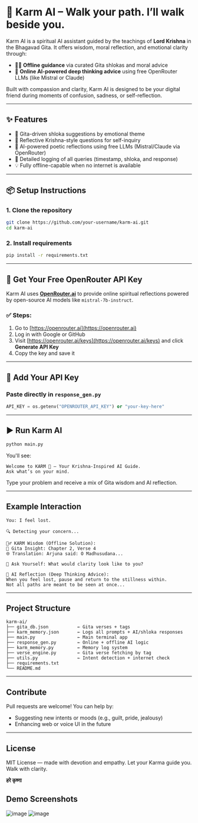 # 🌿 Karm AI – Walk your path. I’ll walk beside you.

Karm AI is a spiritual AI assistant guided by the teachings of **Lord Krishna** in the Bhagavad Gita. It offers wisdom, moral reflection, and emotional clarity through:

- 🧘‍♂️ **Offline guidance** via curated Gita shlokas and moral advice
- 🤖 **Online AI-powered deep thinking advice** using free OpenRouter LLMs (like Mistral or Claude)

Built with compassion and clarity, Karm AI is designed to be your digital friend during moments of confusion, sadness, or self-reflection.

---

## ✨ Features

- 📖 Gita-driven shloka suggestions by emotional theme
- 💭 Reflective Krishna-style questions for self-inquiry
- 🧠 AI-powered poetic reflections using free LLMs (Mistral/Claude via OpenRouter)
- 📝 Detailed logging of all queries (timestamp, shloka, and response)
- 💡 Fully offline-capable when no internet is available

---

## 📦 Setup Instructions

### 1. Clone the repository

```bash
git clone https://github.com/your-username/karm-ai.git
cd karm-ai
````

### 2. Install requirements

```bash
pip install -r requirements.txt
```

---

## 🔐 Get Your Free OpenRouter API Key

Karm AI uses [**OpenRouter.ai**](https://openrouter.ai) to provide online spiritual reflections powered by open-source AI models like `mistral-7b-instruct`.

### ✅ Steps:

1. Go to [https://openrouter.ai](https://openrouter.ai)
2. Log in with Google or GitHub
3. Visit [https://openrouter.ai/keys](https://openrouter.ai/keys) and click **Generate API Key**
4. Copy the key and save it

---

## 🔑 Add Your API Key

### Paste directly in `response_gen.py`

```python
API_KEY = os.getenv("OPENROUTER_API_KEY") or "your-key-here"
```

---

## ▶️ Run Karm AI

```bash
python main.py
```

You'll see:

```
Welcome to KARM 💫 – Your Krishna-Inspired AI Guide.
Ask what’s on your mind.
```

Type your problem and receive a mix of Gita wisdom and AI reflection.

---

## Example Interaction

```text
You: I feel lost.

🔍 Detecting your concern...

🧘‍♂️ KARM Wisdom (Offline Solution):
📘 Gita Insight: Chapter 2, Verse 4
🌐 Translation: Arjuna said: O Madhusudana...

💭 Ask Yourself: What would clarity look like to you?

🤖 AI Reflection (Deep Thinking Advice):
When you feel lost, pause and return to the stillness within.
Not all paths are meant to be seen at once...
```

---

## Project Structure

```
karm-ai/
├── gita_db.json           ← Gita verses + tags
├── karm_memory.json       ← Logs all prompts + AI/shloka responses
├── main.py                ← Main terminal app
├── response_gen.py        ← Online + offline AI logic
├── karm_memory.py         ← Memory log system
├── verse_engine.py        ← Gita verse fetching by tag
├── utils.py               ← Intent detection + internet check
├── requirements.txt
└── README.md
```

---

## Contribute

Pull requests are welcome! You can help by:

* Suggesting new intents or moods (e.g., guilt, pride, jealousy)
* Enhancing web or voice UI in the future

---

## License

MIT License — made with devotion and empathy.
Let your Karma guide you. Walk with clarity.

**हरे कृष्णा**

## Demo Screenshots
![image](https://github.com/user-attachments/assets/02cdfe43-34da-4dfc-8a69-c8055dc7c098)
![image](https://github.com/user-attachments/assets/3f0432f5-dd38-4cef-af3d-1540a845f763)


